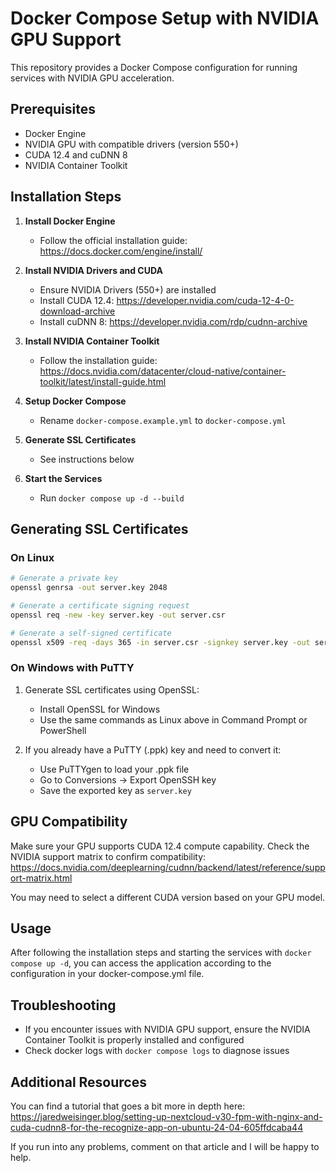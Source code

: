 # Docker Compose Setup with NVIDIA GPU Support

This repository provides a Docker Compose configuration for running services with NVIDIA GPU acceleration.

## Prerequisites

- Docker Engine
- NVIDIA GPU with compatible drivers (version 550+)
- CUDA 12.4 and cuDNN 8
- NVIDIA Container Toolkit

## Installation Steps

1. **Install Docker Engine**
   - Follow the official installation guide: https://docs.docker.com/engine/install/

2. **Install NVIDIA Drivers and CUDA**
   - Ensure NVIDIA Drivers (550+) are installed
   - Install CUDA 12.4: https://developer.nvidia.com/cuda-12-4-0-download-archive
   - Install cuDNN 8: https://developer.nvidia.com/rdp/cudnn-archive

3. **Install NVIDIA Container Toolkit**
   - Follow the installation guide: https://docs.nvidia.com/datacenter/cloud-native/container-toolkit/latest/install-guide.html

4. **Setup Docker Compose**
   - Rename `docker-compose.example.yml` to `docker-compose.yml`

5. **Generate SSL Certificates**
   - See instructions below

6. **Start the Services**
   - Run `docker compose up -d --build`

## Generating SSL Certificates

### On Linux

```bash
# Generate a private key
openssl genrsa -out server.key 2048

# Generate a certificate signing request
openssl req -new -key server.key -out server.csr

# Generate a self-signed certificate
openssl x509 -req -days 365 -in server.csr -signkey server.key -out server.crt
```

### On Windows with PuTTY

1. Generate SSL certificates using OpenSSL:
   - Install OpenSSL for Windows
   - Use the same commands as Linux above in Command Prompt or PowerShell

2. If you already have a PuTTY (.ppk) key and need to convert it:
   - Use PuTTYgen to load your .ppk file
   - Go to Conversions -> Export OpenSSH key
   - Save the exported key as `server.key`

## GPU Compatibility

Make sure your GPU supports CUDA 12.4 compute capability. Check the NVIDIA support matrix to confirm compatibility:
https://docs.nvidia.com/deeplearning/cudnn/backend/latest/reference/support-matrix.html

You may need to select a different CUDA version based on your GPU model.

## Usage

After following the installation steps and starting the services with `docker compose up -d`, you can access the application according to the configuration in your docker-compose.yml file.

## Troubleshooting

- If you encounter issues with NVIDIA GPU support, ensure the NVIDIA Container Toolkit is properly installed and configured
- Check docker logs with `docker compose logs` to diagnose issues

## Additional Resources

You can find a tutorial that goes a bit more in depth here: https://jaredweisinger.blog/setting-up-nextcloud-v30-fpm-with-nginx-and-cuda-cudnn8-for-the-recognize-app-on-ubuntu-24-04-605ffdcaba44

If you run into any problems, comment on that article and I will be happy to help.
